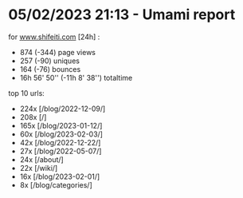 # 05/02/2023 21:13 - Umami report
for www.shifeiti.com [24h] :

 - 874 (-344) page views
 - 257 (-90) uniques
 - 164 (-76) bounces
 - 16h 56' 50'' (-11h 8' 38'') totaltime


top 10 urls:
 - 224x [/blog/2022-12-09/]
 - 208x [/]
 - 165x [/blog/2023-01-12/]
 - 60x [/blog/2023-02-03/]
 - 42x [/blog/2022-12-22/]
 - 27x [/blog/2022-05-07/]
 - 24x [/about/]
 - 22x [/wiki/]
 - 16x [/blog/2023-02-01/]
 - 8x [/blog/categories/]


